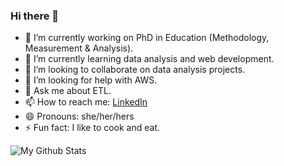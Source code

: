 ### Hi there 👋

- 🔭 I’m currently working on PhD in Education (Methodology, Measurement & Analysis).
- 🌱 I’m currently learning data analysis and web development. 
- 👯 I’m looking to collaborate on data analysis projects. 
- 🤔 I’m looking for help with AWS.
- 💬 Ask me about ETL. 
- 📫 How to reach me: [LinkedIn](https://www.linkedin.com/in/meixi-yu)
- 😄 Pronouns: she/her/hers
- ⚡ Fun fact: I like to cook and eat.


![My Github Stats](https://github-readme-stats.vercel.app/api?username=Masiesworld&&show_icons=true&title_color=ffffff&icon_color=bb2acf&text_color=daf7dc&bg_color=151515)
